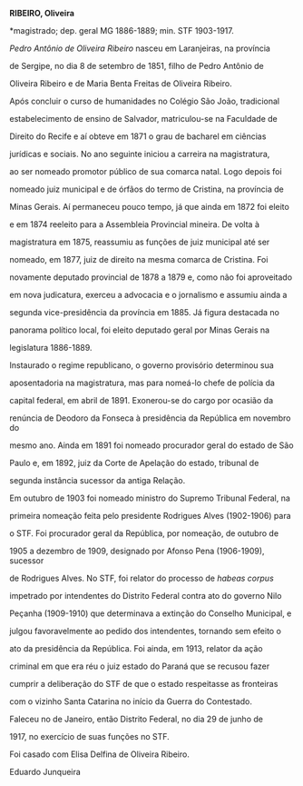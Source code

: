 **RIBEIRO, Oliveira**



\*magistrado; dep. geral MG 1886-1889; min. STF 1903-1917.



*Pedro Antônio de Oliveira Ribeiro* nasceu em Laranjeiras, na província

de Sergipe, no dia 8 de setembro de 1851, filho de Pedro Antônio de

Oliveira Ribeiro e de Maria Benta Freitas de Oliveira Ribeiro.



Após concluir o curso de humanidades no Colégio São João, tradicional

estabelecimento de ensino de Salvador, matriculou-se na Faculdade de

Direito do Recife e aí obteve em 1871 o grau de bacharel em ciências

jurídicas e sociais. No ano seguinte iniciou a carreira na magistratura,

ao ser nomeado promotor público de sua comarca natal. Logo depois foi

nomeado juiz municipal e de órfãos do termo de Cristina, na província de

Minas Gerais. Aí permaneceu pouco tempo, já que ainda em 1872 foi eleito

e em 1874 reeleito para a Assembleia Provincial mineira. De volta à

magistratura em 1875, reassumiu as funções de juiz municipal até ser

nomeado, em 1877, juiz de direito na mesma comarca de Cristina. Foi

novamente deputado provincial de 1878 a 1879 e, como não foi aproveitado

em nova judicatura, exerceu a advocacia e o jornalismo e assumiu ainda a

segunda vice-presidência da província em 1885. Já figura destacada no

panorama político local, foi eleito deputado geral por Minas Gerais na

legislatura 1886-1889.



Instaurado o regime republicano, o governo provisório determinou sua

aposentadoria na magistratura, mas para nomeá-lo chefe de polícia da

capital federal, em abril de 1891. Exonerou-se do cargo por ocasião da

renúncia de Deodoro da Fonseca à presidência da República em novembro do

mesmo ano. Ainda em 1891 foi nomeado procurador geral do estado de São

Paulo e, em 1892, juiz da Corte de Apelação do estado, tribunal de

segunda instância sucessor da antiga Relação.



Em outubro de 1903 foi nomeado ministro do Supremo Tribunal Federal, na

primeira nomeação feita pelo presidente Rodrigues Alves (1902-1906) para

o STF. Foi procurador geral da República, por nomeação, de outubro de

1905 a dezembro de 1909, designado por Afonso Pena (1906-1909), sucessor

de Rodrigues Alves. No STF, foi relator do processo de *habeas corpus*

impetrado por intendentes do Distrito Federal contra ato do governo Nilo

Peçanha (1909-1910) que determinava a extinção do Conselho Municipal, e

julgou favoravelmente ao pedido dos intendentes, tornando sem efeito o

ato da presidência da República. Foi ainda, em 1913, relator da ação

criminal em que era réu o juiz estado do Paraná que se recusou fazer

cumprir a deliberação do STF de que o estado respeitasse as fronteiras

com o vizinho Santa Catarina no início da Guerra do Contestado.



Faleceu no de Janeiro, então Distrito Federal, no dia 29 de junho de

1917, no exercício de suas funções no STF.



Foi casado com Elisa Delfina de Oliveira Ribeiro.



Eduardo Junqueira



